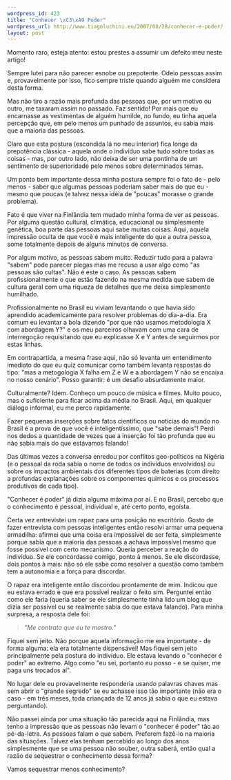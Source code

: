 ```yaml
--- 
wordpress_id: 423
title: "Conhecer \xC3\xA9 Poder"
wordpress_url: http://www.tiagoluchini.eu/2007/08/28/conhecer-e-poder/
layout: post
---
```

Momento raro, esteja atento: estou prestes a assumir um defeito meu neste artigo!

Sempre lutei para não parecer esnobe ou prepotente. Odeio pessoas assim e, provavelmente por isso, fico sempre triste quando alguém me considera desta forma.

Mas não tiro a razão mais profunda das pessoas que, por um motivo ou outro, me taxaram assim no passado. Faz sentido! Por mais que eu encarnasse as vestimentas de alguém humilde, no fundo, eu tinha aquela percepção que, em pelo menos um punhado de assuntos, eu sabia mais que a maioria das pessoas.

Claro que esta postura (escondida lá no meu interior) fica longe da prepotência clássica - aquela onde o indivíduo sabe tudo sobre todas as coisas - mas, por outro lado, não deixa de ser uma pontinha de um sentimento de superioridade pelo menos sobre determinados temas.

Um ponto bem importante dessa minha postura sempre foi o fato de - pelo menos - saber que algumas pessoas poderiam saber mais do que eu - mesmo que poucas (e talvez nessa idéia de "poucas" morasse o grande problema).

Fato é que viver na Finlândia tem mudado minha forma de ver as pessoas. Por alguma questão cultural, climática, educacional ou simplesmente genética, boa parte das pessoas aqui sabe muitas coisas. Aqui, aquela impressão oculta de que você é mais inteligente do que a outra pessoa, some totalmente depois de alguns minutos de conversa.

Por algum motivo, as pessoas sabem muito. Reduzir tudo para a palavra "sabem" pode parecer piegas mas me recuso a usar algo como "as pessoas são cultas". Não é este o caso. As pessoas sabem profissionalmente o que estão fazendo na mesma medida que sabem de cultura geral com uma riqueza de detalhes que me deixa simplesmente humilhado.

Profissionalmente no Brasil eu viviam levantando o que havia sido aprendido academicamente para resolver problemas do dia-a-dia. Era comum eu levantar a bola dizendo "por que não usamos metodologia X com abordagem Y?" e os meu parceiros olhavam com uma cara de interregoção requisitando que eu explicasse X e Y antes de seguirmos por estas linhas.

Em contrapartida, a mesma frase aqui, não só levanta um entendimento imediato do que eu quiz comunicar como também levanta respostas do tipo: "mas a metogologia X falha em Z e W e a abordagem Y não se encaixa no nosso cenário". Posso garantir: é um desafio absurdamente maior.

Culturalmente? Idem. Conheço um pouco de música e filmes. Muito pouco, mas o suficiente para ficar acima da média no Brasil. Aqui, em qualquer diálogo informal, eu me perco rapidamente.

Fazer pequenas inserções sobre fatos científicos ou notícias do mundo no Brasil é a prova de que você é inteligentíssimo, que "sabe demais"! Perdi nos dedos a quantidade de vezes que a inserção foi tão profunda que eu não sabia mais do que estávamos falando!

Das últimas vezes a conversa enredou por conflitos geo-políticos na Nigéria (e o pessoal da roda sabia o nome de todos os indivíduos envolvidos) ou sobre os impactos ambientais dos diferentes tipos de baterias (com direito a profundas explanações sobre os componentes químicos e os processos produtivos de cada tipo).

"Conhecer é poder" já dizia alguma máxima por aí. E no Brasil, percebo que o conhecimento é pessoal, individual e, até certo ponto, egoísta.

Certa vez entrevistei um rapaz para uma posição no escritório. Gosto de fazer entrevista com pessoas inteligentes então resolvi armar uma pequena armadilha: afirmei que uma coisa era impossível de ser feita, simplesmente porque sabia que a maioria das pessoas a achava impossível mesmo que fosse possível com certo mecanismo. Queria perceber a reação do indivíduo. Se ele concordasse comigo, ponto à menos. Se ele discordasse, dois pontos à mais: não só ele sabe como resolver a questão como também tem a autonomia e a força para discordar.

O rapaz era inteligente então discordou prontamente de mim. Indicou que eu estava errado e que era possível realizar o feito sim. Perguntei então como ele faria (queria saber se ele simplesmente tinha lido um blog que dizia ser possível ou se realmente sabia do que estava falando). Para minha surpresa, a resposta dele foi:
<blockquote><em>"Me contrata que eu te mostro."</em></blockquote>
Fiquei sem jeito. Não porque aquela informação me era importante - de forma alguma: ela era totalmente dispensável! Mas fiquei sem jeito principalmente pela postura do indivíduo. Ele estava levando o "conhecer é poder" ao extremo. Algo como "eu sei, portanto eu posso - e se quiser, me paga uns trocados aí".

No lugar dele eu provavelmente responderia usando palavras chaves mas sem abrir o "grande segredo" se eu achasse isso tão importante (não era o caso - em três meses, toda criançada de 12 anos já sabia o que eu estava perguntando).

Não passei ainda por uma situação tão parecida aqui na Finlândia, mas tenho a impressão que as pessoas não levam o "conhecer é poder" tão ao pé-da-letra. As pessoas falam o que sabem. Preferem fazê-lo na maioria das situações. Talvez elas tenham percebido ao longo dos anos simplesmente que se uma pessoa não souber, outra saberá, então qual a razão de sequestrar o conhecimento dessa forma?

Vamos sequestrar menos conhecimento?
